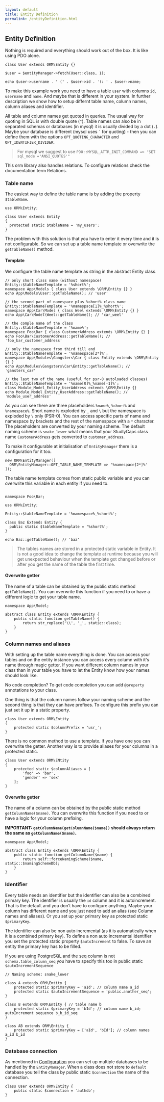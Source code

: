 ```yaml
---
layout: default
title: Entity Definition
permalink: /entityDefinition.html
---
```

## Entity Definition

Nothing is required and everything should work out of the box. It is like using PDO alone.

```php?start_inline=true
class User extends ORM\Entity {}

$user = $entityManager->fetch(User::class, 1);

echo $user->username . ' (' . $user->id . '): ' . $user->name;
```

To make this example work you need to have a table `user` with columns `id`, `username` and `name`. And maybe that is
different in your system. In further description we show how to setup differnt table name, column names, column 
aliases and identifier.

All table and column names get quoted in queries. The usual way for quoting in SQL is with double quote (`"`).
Table names can also be in separated schemas or databases (in mysql) it is usually divided by a dot (`.`). Maybe your
database is different (mysql uses `` ` `` for quoting) - then you can define them with the options 
`OPT_QUOTING_CHARACTER` and `OPT_IDENTIFIER_DIVIDER`.

> For mysql we suggest to use `PDO::MYSQL_ATTR_INIT_COMMAND => "SET sql_mode ='ANSI_QUOTES'"`

This orm library also handles relations. To configure relations check the documentation term Relations.

### Table name

The easiest way to define the table name is by adding the property `$tableName`.

```php?start_inline=true
use ORM\Entity;

class User extends Entity
{
  protected static $tableName = 'my_users';
}
```

The problem with this solution is that you have to enter it every time and it is not configurable. So we can set up
a table name template or overwrite the `getTableName()` method.

#### Template

We configure the table name template as string in the abstract Entity class.

```php?start_inline=true
// only short class name (without namespace)
Entity::$tableNameTemplate = '%short%'; 
namespace App\Models { class User extends \ORM\Entity {} }
echo App\Models\User::getTableName(); // 'user'

// the second part of namespace plus %short% class name
Entity::$tableNameTemplate = '%namespace[1]%_%short%';
namespace App\Car\Model { class Weel extends \ORM\Entity {} }
echo App\Car\Model\Weel::getTableName(); // 'car_weel'

// the comple name of the class
Entity::$tableNameTemplate = '%name%'; 
namespace Foo\Bar { class CustomerAddress extends \ORM\Entity {} }
echo Foo\Bar\CustomerAddress::getTableName(); // 'foo_bar_customer_address'

// only the namespace from third till end
Entity::$tableNameTemplate = '%namespace[2*]%';
namespace App\Modules\Gangsters\Car { class Entity extends \ORM\Entity {} }
echo App\Modules\Gangsters\Car\Entity::getTableName(); // 'gansters_car'

// the last two of the name (useful for psr-0 autoloaded classes)
Entity::$tableNameTemplate = '%name[0]%_%name[-1]%';
class Module_Model_Entity_UserAddress extends \ORM\Entity {}
echo Module_Model_Entity_UserAddress::getTableName(); // 'module_user_address'
```

As you can see there are three placeholders `%name%`, `%short%` and `%namespace%`. Short name is exploded by `_` and `\`
but the namespace is exploded by `\` only (PSR-0). You can access specific parts of name and namespace by brackets and
the rest of the namespace with a `*` character. The placeholders are converted by your naming scheme. The default
naming scheme is `snake_lower` what means that your StudlyCaps class name `CustomerAddress` gets converted to
`customer_address`.

To make it configurable at initialisation of `EntityManager` there is a configuration for it too.

```php?start_inline=true
new ORM\EntityManager([
  ORM\EntityManager::OPT_TABLE_NAME_TEMPLATE => '%namespace[2*]%'
]);
```

The table name template comes from static public variable and you can overwrite this variable in each entity if you
need to.

```php?start_inline=true

namespace Foo\Bar;

use ORM\Entity;

Entity::$tableNameTemplate = '%namespace%_%short%';

class Baz Extends Entity {
  public static $tableNameTemplate = '%short%';
}

echo Baz::getTableName(); // 'baz'
```

> The tables names are stored in a protected static variable in Entity. It is not a good idea to change the template at
> runtime because you will get unexpected behaviour when the template got changed before or after you get the name of 
> the table the first time.

#### Overwrite getter

The name of a table can be obtained by the public static method `getTableName()`. You can overwrite this function if you
need to or have a different logic to get your table name. 

```php?start_inline=true
namespace App\Model;

abstract class Entity extends \ORM\Entity {
    public static function getTableName() {
        return str_replace('\\', '_', static::class);
    }
}
```

### Column names and aliases

With setting up the table name everything is done. You can access your tables and on the entity instance you can access
every column with it's name through magic getter. If you want different column names in your class than in your table 
you have to let the Entity know how your names should look like.

No code completion? To get code completion you can add `@property` annotations to your class.

One thing is that the column names follow your naming scheme and the second thing is that they can have prefixes. To
configure this prefix you can just set it up in a static property.

```php?start_inline=true
class User extends ORM\Entity 
{
    protected static $columnPrefix = 'usr_'; 
}
```

There is no common method to use a template. If you have one you can overwrite the getter. Another way is to provide
aliases for your columns in a protected static.
 
```php?start_inline=true
class User extends ORM\ENtity
{
    protected static $columnAliases = [
        'foo' => 'bar',
        'gender' => 'sex'
    ];
}
```

#### Overwrite getter

The name of a column can be obtained by the public static method `getColumnName($name)`. You can overwrite this function
if you need to or have a logic for your column prefixing.

**IMPORTANT: `getColumnName(getColumnName($name))` should always return the same as `getColumnName($name)`.**

```php?start_inline=true
namespace App\Model;

abstract class Entity extends \ORM\Entity {
    public static function getColumnName($name) {
        return self::forceNamingScheme($name, static::$namingSchemeDb);
    }
}
```

### Identifier

Every table needs an identifier but the identifier can also be a combined primary key. The identifier is usually the 
`id` column and it is autoincrement. That is the default and you don't have to configure anything. Maybe your column
has different name and you just need to add an alias (see Column names and aliases). Or you set up your primary key
as protected static `$primaryKey`.

The identifier can also be non auto incremental (as it is automatically when it is a combined primary key). To define
a non auto incremental identifier you set the protected static property `$autoIncrement` to false. To save an entity the
primary key has to be filled.

If you are using PostgreSQL and the seq column is not `schema.table_column_seq` you have to specify this too in public
static `$autoIncrementSequence`

```php?start_inline=true
// Naming scheme: snake_lower

class A extends ORM\Entity {
    protected static $primaryKey = 'aId'; // column name a_id
    protected static $autoIncrementSequence = 'public.another_seq';
}

class B extends ORM\Entity { // table name b
    protected static $primaryKey = 'bId'; // column name b_id; autoIncrement sequence b_b_id_seq
}

class AB extends ORM\Entity {
    protected static $primaryKey = ['aId', 'bId']; // column names a_id b_id
}
```

### Database connection

As mentioned in [Configuration](configuration.html) you can set up multiple databases to be handled by the
`EntityManager`. When a class does not store to `default` database you tell the class by public static `$connection`
the name of the connection.

```php?start_inline=true
class User extends ORM\Entity {
    public static $connection = 'authdb';
}
```
